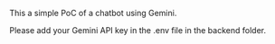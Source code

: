 This a simple PoC of a chatbot using Gemini.

Please add your Gemini API key in the .env file in the backend folder.
